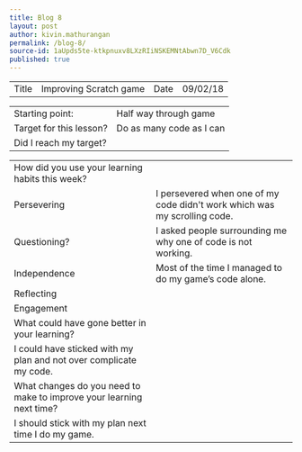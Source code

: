 ```yaml
---
title: Blog 8
layout: post
author: kivin.mathurangan
permalink: /blog-8/
source-id: 1aUpds5te-ktkpnuxv8LXzRIiNSKEMNtAbwn7D_V6Cdk
published: true
---
```

<table>
  <tr>
    <td>Title</td>
    <td>Improving Scratch game</td>
    <td>Date</td>
    <td>09/02/18</td>
  </tr>
</table>


<table>
  <tr>
    <td>Starting point:</td>
    <td>Half way through game</td>
  </tr>
  <tr>
    <td>Target for this lesson?</td>
    <td>Do as many code as I can</td>
  </tr>
  <tr>
    <td>Did I reach my target? </td>
    <td></td>
  </tr>
</table>


<table>
  <tr>
    <td>How did you use your learning habits this week?</td>
    <td></td>
  </tr>
  <tr>
    <td>Persevering</td>
    <td>I persevered when one of my code didn't work which was my scrolling code.</td>
  </tr>
  <tr>
    <td>Questioning?</td>
    <td>I asked people surrounding me why one of code is not working.</td>
  </tr>
  <tr>
    <td>Independence</td>
    <td>Most of the time I managed to do my game’s code alone.</td>
  </tr>
  <tr>
    <td>Reflecting</td>
    <td></td>
  </tr>
  <tr>
    <td>Engagement</td>
    <td></td>
  </tr>
  <tr>
    <td>What could have gone better in your learning?</td>
    <td></td>
  </tr>
  <tr>
    <td>I could have sticked with my plan and not over complicate my code. </td>
    <td></td>
  </tr>
  <tr>
    <td>What changes do you need to make to improve your learning next time?</td>
    <td></td>
  </tr>
  <tr>
    <td>I should stick with my plan next time I do my game.</td>
    <td></td>
  </tr>
</table>


